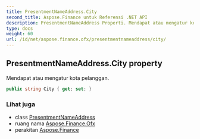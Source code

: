 ```yaml
---
title: PresentmentNameAddress.City
second_title: Aspose.Finance untuk Referensi .NET API
description: PresentmentNameAddress Properti. Mendapat atau mengatur kota pelanggan.
type: docs
weight: 60
url: /id/net/aspose.finance.ofx/presentmentnameaddress/city/
---
```

## PresentmentNameAddress.City property

Mendapat atau mengatur kota pelanggan.

```csharp
public string City { get; set; }
```

### Lihat juga

* class [PresentmentNameAddress](../)
* ruang nama [Aspose.Finance.Ofx](../../presentmentnameaddress/)
* perakitan [Aspose.Finance](../../../)


